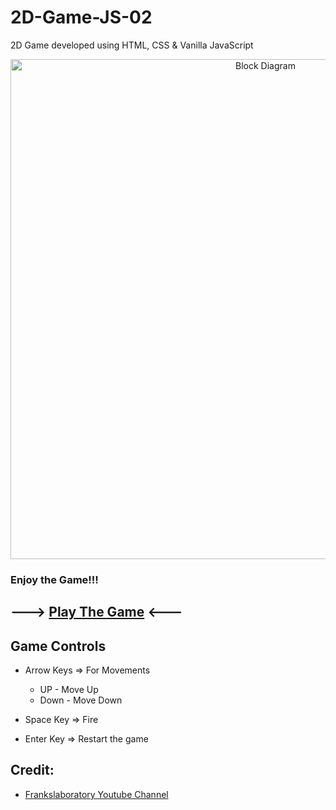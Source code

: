 # 2D-Game-JS-02

2D Game developed using HTML, CSS & Vanilla JavaScript

<p align="center">
  <img width="800" src="https://user-images.githubusercontent.com/87106402/185359563-cd4f82d7-068f-45e5-8b09-bbd49fd587c5.png" alt="Block Diagram">
</p>

### Enjoy the Game!!!

## ---> [Play The Game](https://hasithasuneth.github.io/2D-Game-JS-02/2DGameJS/index.html) <---

## Game Controls

- Arrow Keys => For Movements
  - UP - Move Up
  - Down - Move Down

- Space Key => Fire
- Enter Key => Restart the game


## Credit:
- [Frankslaboratory Youtube Channel](https://www.youtube.com/c/Frankslaboratory)
